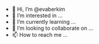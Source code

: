 - 👋 Hi, I’m @evaberkim
- 👀 I’m interested in ...
- 🌱 I’m currently learning ...
- 💞️ I’m looking to collaborate on ...
- 📫 How to reach me ...

<!---
evaberkim/evaberkim is a ✨ special ✨ repository because its `README.md` (this file) appears on your GitHub profile.
You can click the Preview link to take a look at your changes.
--->

